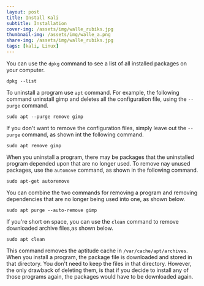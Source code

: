 ```yaml
---
layout: post
title: Install Kali
subtitle: Installation
cover-img: /assets/img/walle_rubiks.jpg
thumbnail-img: /assets/img/walle_a.png
share-img: /assets/img/walle_rubiks.jpg
tags: [kali, Linux]
---
```

You can use the `dpkg` command to see a list of all installed packages on your computer.
```
dpkg --list
```
To uninstall a program use `apt` command. For example, the following command uninstall gimp
and deletes all the configuration file, using the `--purge` command.
```
sudo apt --purge remove gimp
```
If you don't want to remove the configuration files, simply leave out the `--purge` command,
as shown int the following command.
```
sudo apt remove gimp
```
When you uninstall a program, there may be packages that the uninstalled program depended upon that are no longer used. To remove nay unused packages, use the `automove` command, as shown in the following command.
```
sudo apt-get autoremove
```
You can combine the two commands for removing a program and removing dependencies that are no longer being used into one, as shown below.
```
sudo apt purge --auto-remove gimp
```
If you're short on space, you can use the `clean` command to remove downloaded archive files,as shown below.
```
sudo apt clean
```
This command removes the aptitude cache in `/var/cache/apt/archives`. When you install a program, the package file is downloaded and stored in that directory. You don't need to keep the files in that directory. However, the only drawback of deleting them, is that if you decide to install any of those programs again, the packages would have to be downloaded again.

